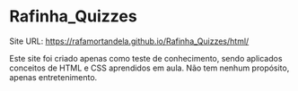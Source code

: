 # Rafinha_Quizzes
Site URL: https://rafamortandela.github.io/Rafinha_Quizzes/html/

Este site foi criado apenas como teste de conhecimento, sendo aplicados conceitos de HTML e CSS aprendidos em aula.
Não tem nenhum propósito, apenas entretenimento.
